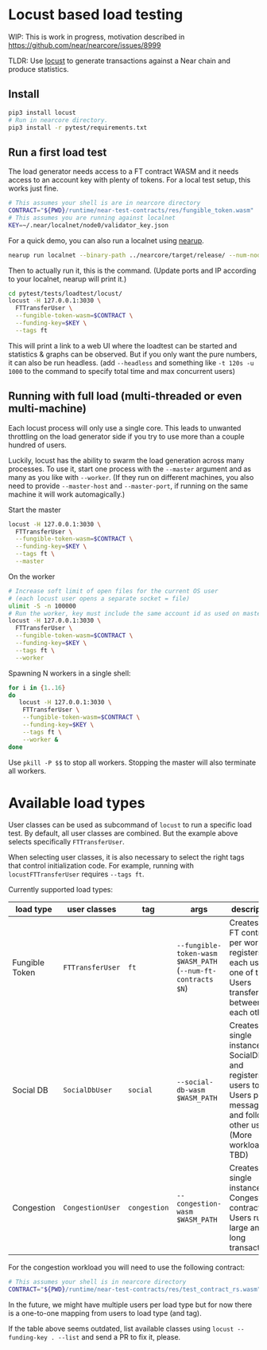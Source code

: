 # Locust based load testing

WIP: This is work in progress, motivation described in https://github.com/near/nearcore/issues/8999

TLDR: Use [locust](https://locust.io/) to generate transactions against a Near chain and produce statistics.

## Install
```sh
pip3 install locust
# Run in nearcore directory.
pip3 install -r pytest/requirements.txt
```

## Run a first load test

The load generator needs access to a FT contract WASM and it needs access to an account key with plenty of tokens.
For a local test setup, this works just fine.
```sh
# This assumes your shell is are in nearcore directory
CONTRACT="${PWD}/runtime/near-test-contracts/res/fungible_token.wasm"
# This assumes you are running against localnet
KEY=~/.near/localnet/node0/validator_key.json
```

For a quick demo, you can also run a localnet using [nearup](https://github.com/near/nearup).
```sh
nearup run localnet --binary-path ../nearcore/target/release/ --num-nodes 4 --num-shards 4 --override
```

Then to actually run it, this is the command. (Update ports and IP according to your localnet, nearup will print it.)
```sh
cd pytest/tests/loadtest/locust/
locust -H 127.0.0.1:3030 \
  FTTransferUser \
  --fungible-token-wasm=$CONTRACT \
  --funding-key=$KEY \
  --tags ft
```

This will print a link to a web UI where the loadtest can be started and statistics & graphs can be observed.
But if you only want the pure numbers, it can also be run headless.
(add `--headless` and something like `-t 120s -u 1000` to the command to specify total time and max concurrent users)

## Running with full load (multi-threaded or even multi-machine)

Each locust process will only use a single core. This leads to unwanted
throttling on the load generator side if you try to use more than a couple
hundred of users.

Luckily, locust has the ability to swarm the load generation across many processes.
To use it, start one process with the `--master` argument and as many as you
like with `--worker`. (If they run on different machines, you also need to
provide `--master-host` and `--master-port`, if running on the same machine it
will work automagically.)

Start the master
```sh
locust -H 127.0.0.1:3030 \
  FTTransferUser \
  --fungible-token-wasm=$CONTRACT \
  --funding-key=$KEY \
  --tags ft \
  --master
```

On the worker
```sh
# Increase soft limit of open files for the current OS user
# (each locust user opens a separate socket = file)
ulimit -S -n 100000
# Run the worker, key must include the same account id as used on master
locust -H 127.0.0.1:3030 \
  FTTransferUser \
  --fungible-token-wasm=$CONTRACT \
  --funding-key=$KEY \
  --tags ft \
  --worker
```

Spawning N workers in a single shell:
```sh
for i in {1..16}
do
   locust -H 127.0.0.1:3030 \
    FTTransferUser \
    --fungible-token-wasm=$CONTRACT \
    --funding-key=$KEY \
    --tags ft \
    --worker &
done
```

Use `pkill -P $$` to stop all workers.
Stopping the master will also terminate all workers.

# Available load types

User classes can be used as subcommand of `locust` to run a specific load test.
By default, all user classes are combined. But the example above selects
specifically `FTTransferUser`.


When selecting user classes, it is also necessary to select the right tags that
control initialization code. For example, running with `locustFTTransferUser`
requires `--tags ft`.

Currently supported load types:

| load type | user classes | tag | args | description |
|---|---|---|---|---|
| Fungible Token | `FTTransferUser` | `ft` | `--fungible-token-wasm $WASM_PATH` <br> (`--num-ft-contracts $N`) |  Creates `$N` FT contracts per worker, registers each user in one of them. Users transfer FTs between each other. |
| Social DB  | `SocialDbUser` | `social` | `--social-db-wasm $WASM_PATH` | Creates a single instance of SocialDB and registers users to it. Users post messages and follow other users. (More workload TBD) |
| Congestion | `CongestionUser` | `congestion` | `--congestion-wasm $WASM_PATH` | Creates a single instance of Congestion contract. Users run large and long transactions. |

For the congestion workload you will need to use the following contract:

```sh
# This assumes your shell is in nearcore directory
CONTRACT="${PWD}/runtime/near-test-contracts/res/test_contract_rs.wasm"
```

In the future, we might have multiple users per load type but for now there is a
one-to-one mapping from users to load type (and tag).

If the table above seems outdated, list available classes using `locust
--funding-key . --list` and send a PR to fix it, please.
